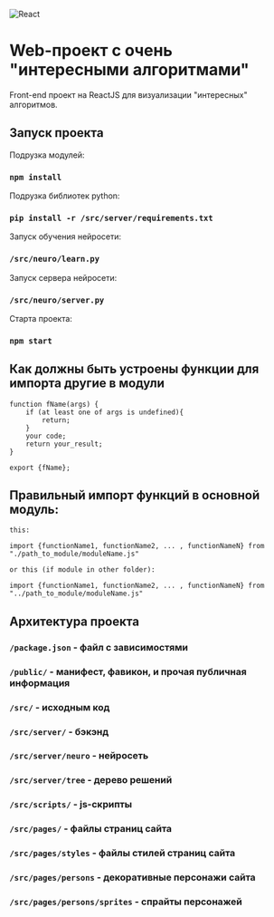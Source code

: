 ![React](https://media.tproger.ru/uploads/2016/10/reactmini.png)
# Web-проект c очень "интересными алгоритмами" 

Front-end проект на ReactJS для визуализации "интересных" алгоритмов.

## Запуск проекта

Подрузка модулей:
### `npm install`

Подрузка библиотек python:
### `pip install -r /src/server/requirements.txt`

Запуск обучения нейросети:
### `/src/neuro/learn.py`

Запуск сервера нейросети:
### `/src/neuro/server.py`

Старта проекта:

### `npm start`

## Как должны быть устроены функции для импорта другие в модули

```
function fName(args) {
    if (at least one of args is undefined){
        return;
    }
    your code;
    return your_result;
}

export {fName};
```

## Правильный импорт функций в основной модуль:

```
this:

import {functionName1, functionName2, ... , functionNameN} from "./path_to_module/moduleName.js"

or this (if module in other folder):

import {functionName1, functionName2, ... , functionNameN} from "../path_to_module/moduleName.js"
```

## Архитектура проекта

### `/package.json` - файл с зависимостями

### `/public/` - манифест, фавикон, и прочая публичная информация

### `/src/` - исходным код

### `/src/server/` - бэкэнд

### `/src/server/neuro` - нейросеть

### `/src/server/tree` - дерево решений

### `/src/scripts/` - js-скрипты

### `/src/pages/` - файлы страниц сайта

### `/src/pages/styles` - файлы стилей страниц сайта

### `/src/pages/persons` - декоративные персонажи сайта

### `/src/pages/persons/sprites` - спрайты персонажей

